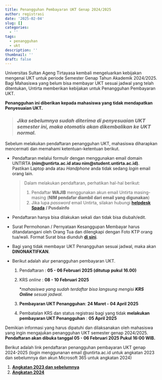 ```yaml
---
title: Penangguhan Pembayaran UKT Genap 2024/2025
author: registrasi
date: '2025-02-04'
slug: []
categories:
  - ''
tags:
  - penangguhan
  - ukt
description: ''
thumbnail: ''
draft: false
---
```


Universitas Sultan Ageng Tirtayasa kembali mengeluarkan kebijakan mengenai UKT untuk periode Semester Genap Tahun Akademik 2024/2025. Bagi Mahasiswa yang belum bisa membayar UKT sesuai jadwal yang telah ditentukan, Untirta memberikan kebijakan untuk Penangguhan Pembayaran UKT.

**Penangguhan ini diberikan kepada mahasiswa yang tidak mendapatkan Penyesuaian UKT.**

> ### *Jika sebelumnya sudah diterima di penyesuaian UKT semester ini, maka otomatis akan dikembalikan ke UKT normal.*

Sebelum melakukan pendaftaran penangguhan UKT, mahasiswa diharapkan mencermati dan memahami ketentuan-ketentuan berikut.

-   Pendaftaran melalui formulir dengan menggunakan email domain UNTIRTA **(nim\@untirta.ac.id atau nim\@student.untirta.ac.id)**. Pastikan Laptop anda atau *Handphone* anda tidak sedang *login* email orang lain.

    > Dalam melakukan pendaftaran, perhatikan hal-hal berikut:
    >
    > 1.  Pendaftar **WAJIB** menggunakan akun email Untirta masing-masing (**NIM pendafar diambil dari email yang digunakan**)
    > 2.  Jika lupa *password* email Untirta, silakan hubungi [**helpdesk Spada**](http://helpdesk.spada.untirta.ac.id/) **/ Pusdainfo**

-   Pendaftaran hanya bisa dilakukan sekali dan tidak bisa diubah/edit.

-   Surat Permohonan / Pernyataan Kesanggupan Membayar harus ditandatangani oleh Orang Tua dan dilengkapi dengan Foto KTP orang tua/wali. Format Surat bisa diunduh [**di sini**](https://drive.google.com/file/d/1rUThwfNKSLh_E8Le_wkegXGrVu8CMWoI/view?usp=sharing).

-   Bagi yang tidak membayar UKT Penangguhan sesuai jadwal, maka akan **DINONAKTIFKAN**.

-   Berikut adalah alur penangguhan pembayaran UKT.

    1.  Pendaftaran : **05 - 06 Februari 2025 (ditutup pukul 16.00)**

    2.  KRS *online* : **08 - 10 Februari 2025**

        \**mahasiswa yang sudah terdaftar bisa langsung mengisi **KRS Online** sesuai jadwal.*

    3.  **Pembayaran UKT Penangguhan**: **24 Maret - 04 April 2025**

    4.  Pembatalan KRS dan status registrasi bagi yang tidak **melakukan pembayaran UKT Penangguhan** : **05 April 2025**

Demikian informasi yang harus dipatuhi dan dilaksanakan oleh mahasiswa yang ingin mengajukan penangguhan UKT semester genap 2024/2025. **Pendaftaran akan dibuka tanggal 05 - 06 Februari 2025 Pukul 16:00 WIB.**

Berikut adalah link pendaftaran penangguhan pembayaran UKT genap 2024-2025 (login menggunanan email \@untirta.ac.id untuk angkatan 2023 dan sebelumnya dan akun Microsoft 365 untuk angkatan 2024)

1.  [**Angkatan 2023 dan sebelumnya**](https://forms.gle/SPm9nUzbbV1B6VnP6)
2.  [**Angkatan 2024**](https://forms.office.com/r/JdEktYK4z3)
